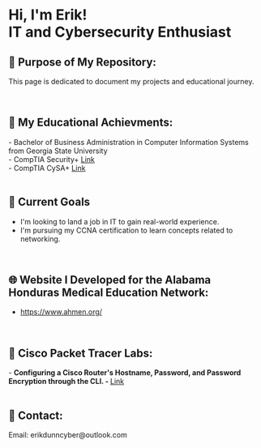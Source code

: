 <h1>Hi, I'm Erik! <br/> IT and Cybersecurity Enthusiast</h1>


<h2>📄 Purpose of My Repository:</h2>

This page is dedicated to document my projects and educational journey.  

<br/>
<h2>📜 My Educational Achievments:</h2>
- Bachelor of Business Administration in Computer Information Systems from Georgia State University
<br/>- CompTIA Security+ <a href="https://github.com/erikdunncyber/erikdunncyber/blob/5cb224df78f43767d94bb92af9cfcc427d14930d/CompTIA%20Security%2B%20ce%20certificate.pdf">Link</a> 
<br/>- CompTIA CySA+ <a href="https://github.com/erikdunncyber/erikdunncyber/blob/5cb224df78f43767d94bb92af9cfcc427d14930d/CompTIA%20CySA%2B%20ce%20certificate.pdf">Link</a> 
<br/>
<br/>

<h2>🔭 Current Goals</h2>

- I'm looking to land a job in IT to gain real-world experience. 
- I'm pursuing my CCNA certification to learn concepts related to networking.

<br/>
<h2>🌐 Website I Developed for the Alabama Honduras Medical Education Network:</h2>

- https://www.ahmen.org/

<br/>
<h2>🛜 Cisco Packet Tracer Labs:</h2>
- <b> Configuring a Cisco Router's Hostname, Password, and Password Encryption through the CLI. - </b> <a href="https://github.com/erikdunncyber/Configuring-a-Cisco-router-s-Hostname-Password-and-Password-Encryption-through-the-CLI.git">Link</a>

<br/>
<br/>
<h2>🤳 Contact:</h2>
Email: erikdunncyber@outlook.com
